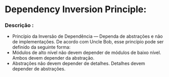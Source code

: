 # Dependency Inversion Principle:

### Descrição :
* Princípio da Inversão de Dependência — Dependa de abstrações e não de implementações.
De acordo com Uncle Bob, esse princípio pode ser definido da seguinte forma:
* Módulos de alto nível não devem depender de módulos de baixo nível. Ambos devem depender da abstração.
* Abstrações não devem depender de detalhes. Detalhes devem depender de abstrações.



